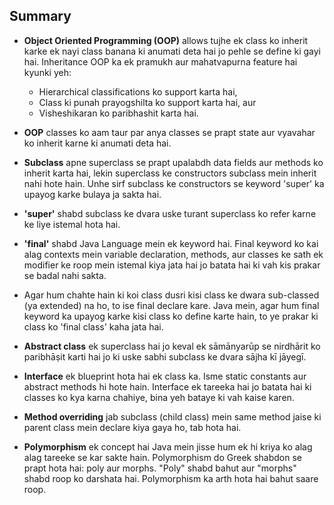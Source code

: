 ## Summary

- **Object Oriented Programming (OOP)** allows tujhe ek class ko inherit karke ek nayi class banana ki anumati deta hai jo pehle se define ki gayi hai. Inheritance OOP ka ek pramukh aur mahatvapurna feature hai kyunki yeh:

  - Hierarchical classifications ko support karta hai,
  - Class ki punah prayogshilta ko support karta hai, aur
  - Visheshikaran ko paribhashit karta hai.

- **OOP** classes ko aam taur par anya classes se prapt state aur vyavahar ko inherit karne ki anumati deta hai.

- **Subclass** apne superclass se prapt upalabdh data fields aur methods ko inherit karta hai, lekin superclass ke constructors subclass mein inherit nahi hote hain. Unhe sirf subclass ke constructors se keyword 'super' ka upayog karke bulaya ja sakta hai.

- **'super'** shabd subclass ke dvara uske turant superclass ko refer karne ke liye istemal hota hai.

- **'final'** shabd Java Language mein ek keyword hai. Final keyword ko kai alag contexts mein variable declaration, methods, aur classes ke sath ek modifier ke roop mein istemal kiya jata hai jo batata hai ki vah kis prakar se badal nahi sakta.

- Agar hum chahte hain ki koi class dusri kisi class ke dwara sub-classed (ya extended) na ho, to ise final declare kare. Java mein, agar hum final keyword ka upayog karke kisi class ko define karte hain, to ye prakar ki class ko 'final class' kaha jata hai.

- **Abstract class** ek superclass hai jo keval ek sāmānyarūp se nirdhārit ko paribhāṣit karti hai jo ki uske sabhi subclass ke dvara sājha kī jāyegī.

- **Interface** ek blueprint hota hai ek class ka. Isme static constants aur abstract methods hi hote hain. Interface ek tareeka hai jo batata hai ki classes ko kya karna chahiye, bina yeh bataye ki vah kaise karen.

- **Method overriding** jab subclass (child class) mein same method jaise ki parent class mein declare kiya gaya ho, tab hota hai.

- **Polymorphism** ek concept hai Java mein jisse hum ek hi kriya ko alag alag tareeke se kar sakte hain. Polymorphism do Greek shabdon se prapt hota hai: poly aur morphs. "Poly" shabd bahut aur "morphs" shabd roop ko darshata hai. Polymorphism ka arth hota hai bahut saare roop.
